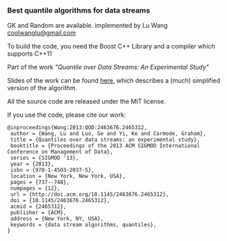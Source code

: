 ### Best quantile algorithms for data streams

GK and Random are available.
implemented by Lu Wang <coolwanglu@gmail.com>

To build the code, you need the Boost C++ Library and a compiler which supports C++11

Part of the work *"Quantile over Data Streams: An Experimental Study"*

Slides of the work can be found [here](https://speakerdeck.com/coolwanglu/quantiles-over-data-streams-an-experimental-study), 
which describes a (much) simplified version of the algorithm.

All the source code are released under the MIT license.

If you use the code, please cite our work:

```
@inproceedings{Wang:2013:QOD:2463676.2465312,
 author = {Wang, Lu and Luo, Ge and Yi, Ke and Cormode, Graham},
 title = {Quantiles over data streams: an experimental study},
 booktitle = {Proceedings of the 2013 ACM SIGMOD International Conference on Management of Data},
 series = {SIGMOD '13},
 year = {2013},
 isbn = {978-1-4503-2037-5},
 location = {New York, New York, USA},
 pages = {737--748},
 numpages = {12},
 url = {http://doi.acm.org/10.1145/2463676.2465312},
 doi = {10.1145/2463676.2465312},
 acmid = {2465312},
 publisher = {ACM},
 address = {New York, NY, USA},
 keywords = {data stream algorithms, quantiles},
} 
```

